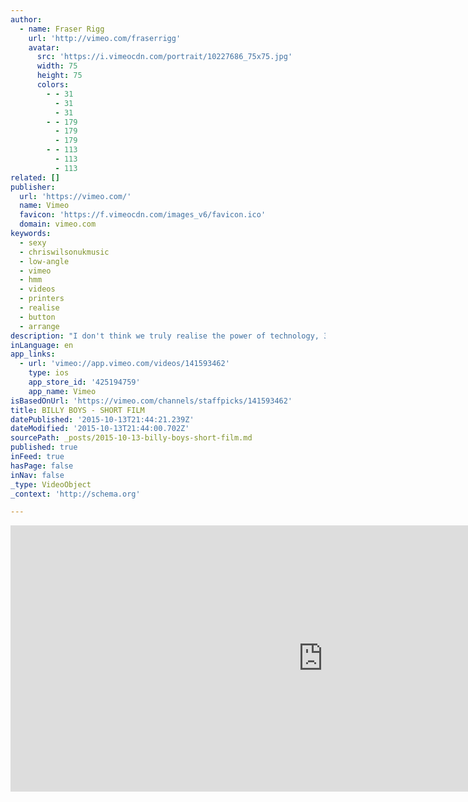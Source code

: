 ```yaml
---
author:
  - name: Fraser Rigg
    url: 'http://vimeo.com/fraserrigg'
    avatar:
      src: 'https://i.vimeocdn.com/portrait/10227686_75x75.jpg'
      width: 75
      height: 75
      colors:
        - - 31
          - 31
          - 31
        - - 179
          - 179
          - 179
        - - 113
          - 113
          - 113
related: []
publisher:
  url: 'https://vimeo.com/'
  name: Vimeo
  favicon: 'https://f.vimeocdn.com/images_v6/favicon.ico'
  domain: vimeo.com
keywords:
  - sexy
  - chriswilsonukmusic
  - low-angle
  - vimeo
  - hmm
  - videos
  - printers
  - realise
  - button
  - arrange
description: "I don't think we truly realise the power of technology, 3D printers are more accessible now than they have ever been and the reality is that to make a gun is as simple as the click of a button. I present to you..."
inLanguage: en
app_links:
  - url: 'vimeo://app.vimeo.com/videos/141593462'
    type: ios
    app_store_id: '425194759'
    app_name: Vimeo
isBasedOnUrl: 'https://vimeo.com/channels/staffpicks/141593462'
title: BILLY BOYS - SHORT FILM
datePublished: '2015-10-13T21:44:21.239Z'
dateModified: '2015-10-13T21:44:00.702Z'
sourcePath: _posts/2015-10-13-billy-boys-short-film.md
published: true
inFeed: true
hasPage: false
inNav: false
_type: VideoObject
_context: 'http://schema.org'

---
```

<iframe src="https://cdn.embedly.com/widgets/media.html?src=https%3A%2F%2Fplayer.vimeo.com%2Fvideo%2F141593462&amp;url=https%3A%2F%2Fvimeo.com%2F141593462&amp;image=http%3A%2F%2Fi.vimeocdn.com%2Fvideo%2F539189554_1280.jpg&amp;key=b7d04c9b404c499eba89ee7072e1c4f7&amp;type=text%2Fhtml&amp;schema=vimeo" width="1000" height="426" scrolling="no" frameborder="0" allowfullscreen="allowfullscreen" style=""></iframe>